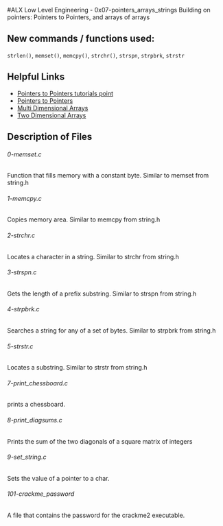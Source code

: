 #ALX Low Level Engineering - 0x07-pointers_arrays_strings
Building on pointers: Pointers to Pointers, and arrays of arrays
## New commands / functions used:
``strlen()``, ``memset()``, ``memcpy()``, ``strchr()``, ``strspn``, ``strpbrk``, ``strstr``
## Helpful Links
* [Pointers to Pointers tutorials point](https://www.tutorialspoint.com/cprogramming/c_pointer_to_pointer.htm)
* [Pointers to Pointers](http://beginnersbook.com/2014/01/c-pointer-to-pointer/)
* [Multi Dimensional Arrays](https://www.tutorialspoint.com/cprogramming/c_multi_dimensional_arrays.htm)
* [Two Dimensional Arrays](http://beginnersbook.com/2014/01/2d-arrays-in-c-example/)

## Description of Files
<h6>0-memset.c</h6>
Function that fills memory with a constant byte. Similar to memset from string.h
<h6>1-memcpy.c</h6>
Copies memory area. Similar to memcpy from string.h
<h6>2-strchr.c</h6>
Locates a character in a string. Similar to strchr from string.h
<h6>3-strspn.c</h6>
Gets the length of a prefix substring. Similar to strspn from string.h
<h6>4-strpbrk.c</h6>
Searches a string for any of a set of bytes. Similar to strpbrk from string.h
<h6>5-strstr.c</h6>
Locates a substring. Similar to strstr from string.h
<h6>7-print_chessboard.c</h6>
prints a chessboard.
<h6>8-print_diagsums.c</h6>
Prints the sum of the two diagonals of a square matrix of integers
<h6>9-set_string.c</h6>
Sets the value of a pointer to a char.
<h6>101-crackme_password</h6>
A file that contains the password for the crackme2 executable.
